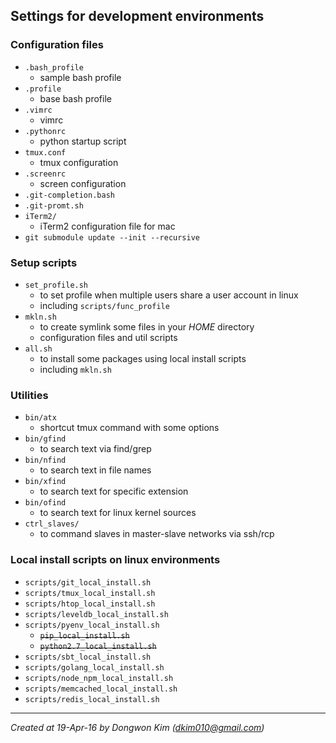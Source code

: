 ## Settings for development environments
### Configuration files
* `.bash_profile`
  * sample bash profile
* `.profile`
  * base bash profile
* `.vimrc`
  * vimrc
* `.pythonrc`
  * python startup script
* `tmux.conf`
  * tmux configuration
* `.screenrc`
  * screen configuration
* `.git-completion.bash`
* `.git-promt.sh`
* `iTerm2/`
  * iTerm2 configuration file for mac
* `git submodule update --init --recursive`

### Setup scripts
* `set_profile.sh`
  * to set profile when multiple users share a user account in linux
  * including `scripts/func_profile`
* `mkln.sh`
  * to create symlink some files in your *HOME* directory
  * configuration files and util scripts
* `all.sh`
  * to install some packages using local install scripts
  * including `mkln.sh`

### Utilities
* `bin/atx`
  * shortcut tmux command with some options
* `bin/gfind`
  * to search text via find/grep
* `bin/nfind`
  * to search text in file names
* `bin/xfind`
  * to search text for specific extension
* `bin/ofind`
  * to search text for linux kernel sources
* `ctrl_slaves/`
  * to command slaves in master-slave networks via ssh/rcp

### Local install scripts on linux environments
  * `scripts/git_local_install.sh`
  * `scripts/tmux_local_install.sh`
  * `scripts/htop_local_install.sh`
  * `scripts/leveldb_local_install.sh`
  * `scripts/pyenv_local_install.sh`
    * ~~`pip_local_install.sh`~~
    * ~~`python2.7_local_install.sh`~~
  * `scripts/sbt_local_install.sh`
  * `scripts/golang_local_install.sh`
  * `scripts/node_npm_local_install.sh`
  * `scripts/memcached_local_install.sh`
  * `scripts/redis_local_install.sh`

---
_Created at 19-Apr-16 by Dongwon Kim (dkim010@gmail.com)_
